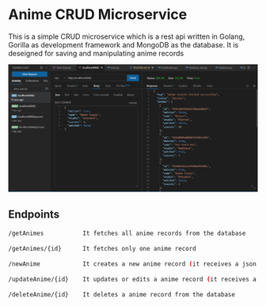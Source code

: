 # Anime CRUD Microservice

This is a simple CRUD microservice which is a rest api written in Golang, Gorilla as development framework and MongoDB as the database. It is deseigned for saving and manipulating anime records

![Real File](https://raw.githubusercontent.com/Debetome/Anime-CRUD-microservice/master/assets/records.png)

## Endpoints


```Bash
/getAnimes           It fetches all anime records from the database
```

```Bash
/getAnimes/{id}      It fetches only one anime record
```

```Bash
/newAnime            It creates a new anime record (it receives a json body)
```

```Bash
/updateAnime/{id}    It updates or edits a anime record (it receives a json body)
```

```Bash
/deleteAnime/{id}    It deletes a anime record from the database
```